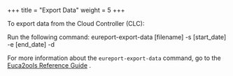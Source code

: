 +++
title = "Export Data"
weight = 5
+++

To export data from the Cloud Controller (CLC): 

Run the following command: 
    eureport-export-data [filename] -s [start_date] -e [end_date]
      -d

For more information about the `eureport-export-data` command, go to the [Euca2ools Reference Guide](../euca2ools-guide/eureport-export-data.dita) . 